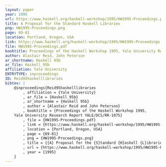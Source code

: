 ```yaml
---
layout: paper
year: 1995
url: https://www.haskell.org/haskell-workshop/1995/HW1995-Proceedings.pdf
title: A Proposal for the Standard Haskell Libraries
png: HW1995-Proceedings.png
page: 69-81
location: Portland, Oregon, USA
link: https://www.haskell.org/haskell-workshop/1995/HW1995-Proceedings.pdf
file: HW1995-Proceedings.pdf
booktitle: Proceedings of the Haskell Workshop 1995, Yale University Research Report YALE/DCS/RR-1075
author: Alastair Reid, John Peterson
ar_shortname: Haskell 95b
ar_file: Haskell_95b
affiliation: Yale University
ENTRYTYPE: inproceedings
ID: Reid95haskelllibraries
bibtex: |
    @inproceedings{Reid95haskelllibraries
        , affiliation = {Yale University}
        , ar_file = {Haskell_95b}
        , ar_shortname = {Haskell 95b}
        , author = {Alastair Reid and John Peterson}
        , booktitle = {Proceedings of the Haskell Workshop 1995,
    Yale University Research Report YALE/DCS/RR-1075}
        , file = {HW1995-Proceedings.pdf}
        , link = {https://www.haskell.org/haskell-workshop/1995/HW1995-Proceedings.pdf}
        , location = {Portland, Oregon, USA}
        , page = {69-81}
        , png = {HW1995-Proceedings.png}
        , title = {{A} Proposal for the {S}tandard {H}askell {L}ibraries}
        , url = {https://www.haskell.org/haskell-workshop/1995/HW1995-Proceedings.pdf}
        , year = {1995}
    }
---
```

